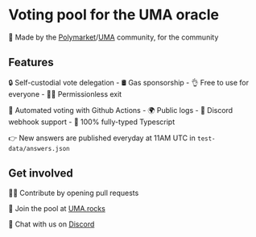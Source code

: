 # Voting pool for the UMA oracle

🤝 Made by the [Polymarket](https://polymarket.com/)/[UMA](https://uma.xyz/) community, for the community

## Features
🔒 Self-custodial vote delegation - 🛢️ Gas sponsorship - 👌 Free to use for everyone - 💁‍♂️ Permissionless exit

🤖 Automated voting with Github Actions - 🌍 Public logs - 👾 Discord webhook support - 💪 100% fully-typed Typescript

👉 New answers are published everyday at 11AM UTC in `test-data/answers.json`

## Get involved
👨‍💻 Contribute by opening pull requests

👋 Join the pool at [UMA.rocks](https://www.uma.rocks/)

👾 Chat with us on [Discord](https://discord.gg/nqxpBsv26A)
